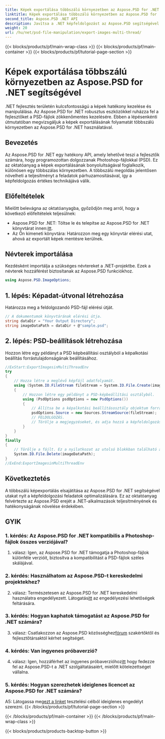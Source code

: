 ```yaml
---
title: Képek exportálása többszálú környezetben az Aspose.PSD for .NET segítségével
linktitle: Képek exportálása többszálú környezetben az Aspose.PSD for .NET segítségével
second_title: Aspose.PSD .NET API
description: Javítsa a .NET képfeldolgozást az Aspose.PSD segítségével. Exportáljon képeket többszálas környezetben. Növelje a teljesítményt és a hatékonyságot könnyedén.
weight: 20
url: /hu/net/psd-file-manipulation/export-images-multi-thread/
---
```


{{< blocks/products/pf/main-wrap-class >}}
{{< blocks/products/pf/main-container >}}
{{< blocks/products/pf/tutorial-page-section >}}

# Képek exportálása többszálú környezetben az Aspose.PSD for .NET segítségével

.NET fejlesztés területén kulcsfontosságú a képek hatékony kezelése és manipulálása. Az Aspose.PSD for .NET robusztus eszközökkel ruházza fel a fejlesztőket a PSD-fájlok zökkenőmentes kezelésére. Ebben a lépésenkénti útmutatóban megvizsgáljuk a képek exportálásának folyamatát többszálú környezetben az Aspose.PSD for .NET használatával.
## Bevezetés
Az Aspose.PSD for .NET egy hatékony API, amely lehetővé teszi a fejlesztők számára, hogy programozottan dolgozzanak Photoshop-fájlokkal (PSD). Ez az oktatóanyag a képek exportálásának bonyolultságával foglalkozik, különösen egy többszálas környezetben. A többszálú megoldás jelentősen növelheti a teljesítményt a feladatok párhuzamosításával, így a képfeldolgozás értékes technikájává válik.
## Előfeltételek
Mielőtt belevágna az oktatóanyagba, győződjön meg arról, hogy a következő előfeltételek teljesülnek:
-  Aspose.PSD for .NET: Töltse le és telepítse az Aspose.PSD for .NET könyvtárat innen:[itt](https://releases.aspose.com/psd/net/).
- Az Ön kimeneti könyvtára: Határozzon meg egy könyvtár elérési utat, ahová az exportált képek mentésre kerülnek.
## Névterek importálása
Kezdésként importálja a szükséges névtereket a .NET-projektbe. Ezek a névterek hozzáférést biztosítanak az Aspose.PSD funkciókhoz.
```csharp
using Aspose.PSD.ImageOptions;

```
## 1. lépés: Képadat-útvonal létrehozása
Határozza meg a feldolgozandó PSD-fájl elérési útját.
```csharp
// A dokumentumok könyvtárának elérési útja.
string dataDir = "Your Output Directory";
string imageDataPath = dataDir + @"sample.psd";
```
## 2. lépés: PSD-beállítások létrehozása
Hozzon létre egy példányt a PSD képbeállítási osztályból a képalkotási beállítás forrástulajdonságának beállításához.
```csharp
//ExStart:ExportImagesinMultiThreadEnv
try
{
    // Hozza létre a meglévő képfájl adatfolyamát.
    using (System.IO.FileStream fileStream = System.IO.File.Create(imageDataPath))
    {
        // Hozzon létre egy példányt a PSD-képbeállítási osztályból.
        using (PsdOptions psdOptions = new PsdOptions())
        {
            // Állítsa be a képalkotási beállításosztály objektum forrástulajdonságát.
            psdOptions.Source = new Sources.StreamSource(fileStream);
            // FELDOLGOZÁS.
            // Törölje a megjegyzéseket, és adja hozzá a képfeldolgozási logikáját.
        }
    }
}
finally
{
    // Törölje a fájlt. Ez a nyilatkozat az utolsó blokkban található az erőforrások megfelelő ártalmatlanítása érdekében.
    System.IO.File.Delete(imageDataPath);
}
//ExEnd:ExportImagesinMultiThreadEnv
```
## Következtetés
A többszálú képexportálás elsajátítása az Aspose.PSD for .NET segítségével utakat nyit a képfeldolgozási feladatok optimalizálására. Ez az oktatóanyag felvértezte az Aspose.PSD erejét a .NET-alkalmazások teljesítményének és hatékonyságának növelése érdekében.

## GYIK

### 1. kérdés: Az Aspose.PSD for .NET kompatibilis a Photoshop-fájlok összes verziójával?

1. válasz: Igen, az Aspose.PSD for .NET támogatja a Photoshop-fájlok különféle verzióit, biztosítva a kompatibilitást a PSD-fájlok széles skálájával.

### 2. kérdés: Használhatom az Aspose.PSD-t kereskedelmi projektekhez?

 2. válasz: Természetesen az Aspose.PSD for .NET kereskedelmi használatra engedélyezett. Látogatás[itt](https://purchase.aspose.com/buy) az engedélyezési lehetőségek feltárására.

### 3. kérdés: Hogyan kaphatok támogatást az Aspose.PSD for .NET számára?

 3. válasz: Csatlakozzon az Aspose.PSD közösséghez[fórum](https://forum.aspose.com/c/psd/34) szakértőktől és fejlesztőtársaktól kérhet segítséget.

### 4. kérdés: Van ingyenes próbaverzió?

 4. válasz: Igen, hozzáférhet az ingyenes próbaverzióhoz[itt](https://releases.aspose.com/) hogy fedezze fel az Aspose.PSD-t a .NET szolgáltatásaiért, mielőtt kötelezettséget vállalna.

### 5. kérdés: Hogyan szerezhetek ideiglenes licencet az Aspose.PSD for .NET számára?

 A5: Látogassa meg[ezt a linket](https://purchase.aspose.com/temporary-license/) tesztelési célból ideiglenes engedélyt szerezni.
{{< /blocks/products/pf/tutorial-page-section >}}

{{< /blocks/products/pf/main-container >}}
{{< /blocks/products/pf/main-wrap-class >}}

{{< blocks/products/products-backtop-button >}}
